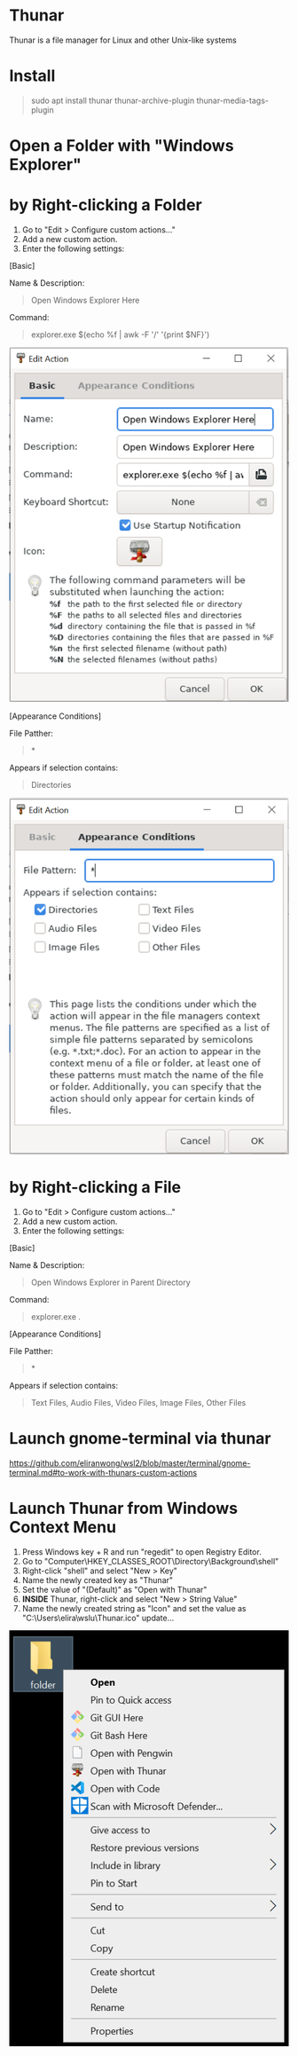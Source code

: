 # Thunar

Thunar is a file manager for Linux and other Unix-like systems

# Install

> sudo apt install thunar thunar-archive-plugin thunar-media-tags-plugin

# Open a Folder with "Windows Explorer"

# by Right-clicking a Folder

1) Go to "Edit > Configure custom actions..."
2) Add a new custom action.
3) Enter the following settings:

[Basic]<br>

Name & Description:<br>
> Open Windows Explorer Here<br>

Command:<br>
> explorer.exe $(echo %f | awk -F '/' '{print $NF}')<br>

<img src="thunar_open_explorer_1.png" />

[Appearance Conditions]<br>

File Patther:<br>
> *<br>

Appears if selection contains:<br>
> Directories<br>

<img src="thunar_open_explorer_2.png" />

# by Right-clicking a File

1) Go to "Edit > Configure custom actions..."
2) Add a new custom action.
3) Enter the following settings:

[Basic]<br>

Name & Description:<br>
> Open Windows Explorer in Parent Directory<br>

Command:<br>
> explorer.exe .<br>

[Appearance Conditions]<br>

File Patther:<br>
> *<br>

Appears if selection contains:<br>
> Text Files, Audio Files, Video Files, Image Files, Other Files<br>

# Launch gnome-terminal via thunar

https://github.com/eliranwong/wsl2/blob/master/terminal/gnome-terminal.md#to-work-with-thunars-custom-actions

# Launch Thunar from Windows Context Menu

1) Press Windows key + R and run "regedit" to open Registry Editor.
2) Go to "Computer\HKEY_CLASSES_ROOT\Directory\Background\shell\"
3) Right-click "shell" and select "New > Key"
4) Name the newly created key as "Thunar"
5) Set the value of "(Default)" as "Open with Thunar"
6) <b>INSIDE</b> Thunar, right-click and select "New > String Value"
7) Name the newly created string as "Icon" and set the value as "C:\Users\elira\wslu\Thunar.ico"
update...

<img src="add_thunar_to_context_menu.png" />
